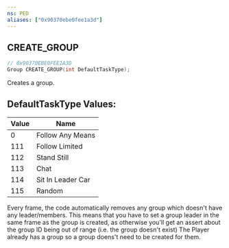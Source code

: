```yaml
---
ns: PED
aliases: ["0x90370ebe0fee1a3d"]
---
```

## CREATE_GROUP

```c
// 0x90370EBE0FEE1A3D
Group CREATE_GROUP(int DefaultTaskType);
```

Creates a group.

## DefaultTaskType Values:
| Value | Name |
| --- | --- |
| 0 | Follow Any Means |
| 111 | Follow Limited |
| 112 | Stand Still |
| 113 | Chat |
| 114 | Sit In Leader Car |
| 115 | Random |


Every frame, the code automatically removes any group which doesn't have any leader/members. This means that you have to set a group leader in the same frame as the group is created, as otherwise you'll get an assert about the group ID being out of range (i.e. the group doesn't exist) The Player already has a group so a group doens't need to be created for them.

